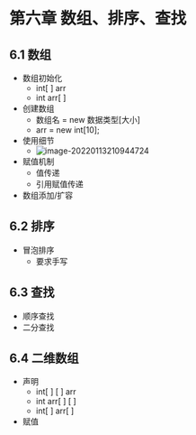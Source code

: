 # 第六章 数组、排序、查找

##	6.1 数组

* 数组初始化
  * int[ ] arr
  * int arr[ ]
* 创建数组
  * 数组名 = new 数据类型[大小]
  * arr = new int[10];
* 使用细节
  * ![image-20220113210944724](C:\Users\张景一\AppData\Roaming\Typora\typora-user-images\image-20220113210944724.png)
* 赋值机制
  * 值传递
  * 引用赋值传递
* 数组添加/扩容







##	6.2 排序

* 冒泡排序
  * 要求手写





##	6.3 查找

* 顺序查找
* 二分查找





##	6.4 二维数组

* 声明
  * int[ ] [ ] arr
  * int arr[ ] [ ]
  * int[ ] arr[ ]
* 赋值